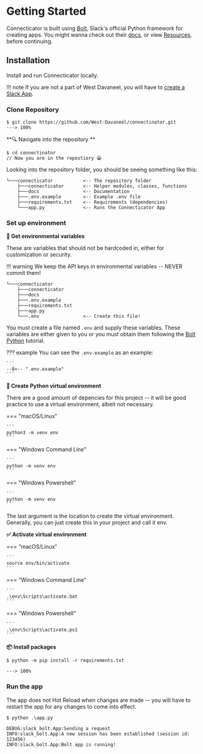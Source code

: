 # Getting Started

Connecticator is built using [Bolt](https://slack.dev/bolt-python/tutorial/getting-started), Slack's official Python framework for creating apps. You might wanna check out their [docs](https://slack.dev/bolt-python/tutorial/getting-started), or view [Resources](/resources), before continuing. 

## Installation

Install and run Connecticator locally. 

!!! note
    If you are not a part of West Davaneel, you will have to [create a Slack App](https://slack.dev/bolt-python/tutorial/getting-started).

### Clone Repository


<div class="termy">

```console
$ git clone https://github.com/West-Davaneel/connectinator.git
---> 100%
```

</div>

**🔍 Navigate into the repository ** 

<div class="termy">

```console
$ cd connectinator
// Now you are in the repostiory 😁
```

</div>

Looking into the repository folder, you should be seeing something like this:

```
└───connecticator           <-- The repository folder
    ├───connecticator       <-- Helper modules, classes, functions
	├───docs                <-- Documentation
	├───.env.example        <-- Example .env file
	├───requirements.txt    <-- Requirements (dependencies)
	└───app.py              <-- Runs the Connecticator App
```

### Set up environment

**🤫 Get environmental variables**

These are variables that should not be hardcoded in, either for customization or security. 

!!! warning
    We keep the API keys in environmental variables -- NEVER commit them!

```hl_lines="7"
└───connecticator           
    ├───connecticator       
	├───docs               
	├───.env.example        
	├───requirements.txt    
	├───app.py             
    └───.env                <-- Create this file!
```
You must create a file named `.env` and supply these variables. These variables are either given to you or you must obtain them following the [Bolt Python](https://slack.dev/bolt-python/tutorial/getting-started) tutorial.

??? example
     You can see the `.env.example` as an example:  

    ```
    --8<-- ".env.example"
    ```

**🐍 Create Python virtual environment**

There are a good amount of depencies for this project -- it will be good practice to use a virtual environment, albeit not necessary.

=== "macOS/Linux"

    ```
    python3 -m venv env
    ```

=== "Windows Command Line"

    ```
    python -m venv env
    ```

=== "Windows Powershell"

    ```
    python -m venv env
    ```

The last argument is the location to create the virtual environment. Generally, you can just create this in your project and call it env.


**✅ Activate virtual environment**

=== "macOS/Linux"

    ```
    source env/bin/activate
    ```

=== "Windows Command Line"

    ```
    .\env\Scripts\activate.bat
    ```

=== "Windows Powershell"

    ```
    .\env\Scripts\activate.ps1
    ```


**📦 Install packages**

<div class="termy">

```console
$ python -m pip install -r requirements.txt

---> 100%
```

</div>


### Run the app

The app does not Hot Reload when changes are made -- you will have to restart the app for any changes to come into effect.

<div class="termy">

```console
$ python .\app.py

DEBUG:slack_bolt.App:Sending a request 
INFO:slack_bolt.App:A new session has been established (session id: 123456)
INFO:slack_bolt.App:Bolt app is running!
```

</div>